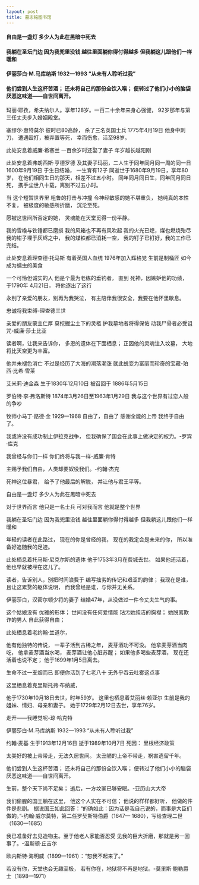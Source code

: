 ```yaml
---
layout: post
title: 墓志铭图书馆
---
```

#### 自由是一盏灯 多少人为此在黑暗中死去
#### 我躺在圣坛门边 因为我兜里没钱 越往里面躺你得付得越多 但我躺这儿跟他们一样暖和
#### 伊丽莎白·M.马库纳斯 1932—1993 “从未有人聆听过我”
#### 他们尝到人生这杯苦酒； 还未将自己的那份全饮入喉； 便转过了他们小小的脑袋 厌恶这味道——自世间离开。
<!-- more -->
玛丽·耶孜，希夫纳尔人。享年128岁。一百二十余年来身心强健， 92岁那年与第三任丈夫步入婚姻殿堂。

塞缪尔·惠特莫尔 彼时已80高龄， 杀了三名英国士兵 1775年4月19日 他身中刺刀， 遭遇殴打，被弃置等死， 幸而伤愈，活至98岁。

此处安息着威廉·希塞兰 一百余岁时还娶了妻子 年岁越长越阳刚

此处安息着弗朗西斯·亨德罗德 及其妻子玛丽，二人生于同年同月同一周的同一日 1600年9月19日 于生日结婚， 一生育有12子 同逝世于1680年9月19日，享年80岁， 在他们相同生日的那天，相差不过五小时。 同年同月同日生，同年同月同日死， 携手尘世八十载，离别不过五小时。

当 这个短暂世界里 粗鲁的打击与冲撞 令神经敏感的她不堪重负， 她纯真的本性不复， 被极度的敏感所折磨， 沉沦至死。

愿被这世间所否定的她， 灵魂能在天堂觅得一份平静。

我的雪橇与铁锤都已磨损 我的风箱也不再有风吹起 我的火光已熄，煤也燃烧殆尽 我的钳子埋于灰烬之中， 我的煤铁都已消耗一空， 我的钉子已钉好，我的工作已完结。

此处安息着理查德·托马斯 有着英国人血统 1976年加入辉格党 生前是制桶匠 如今成为蠕虫的美食

一个可怜但诚实的人 他是个最为老练的垂钓者， 直到 死神，因嫉妒他的功绩， 于1790年 4月21日， 将他逐出了这行

永别了亲爱的朋友，别再为我哭泣， 有主陪伴我很安全，我要在他怀里歇息。

忠诚将我束缚-理查德三世

亲爱的朋友蒙主仁厚 莫挖掘尘土下的灵柩 护我墓地者将得保佑 动我尸骨者必受诅咒-威廉·莎士比亚

读者啊，让我来告诉你， 多恩的遗体在下面栖息； 正因他的灵魂注入坟墓， 大地将比天空更为丰富。

他并未褪色消亡 不过是经历了大海的潮落潮涨 就此蜕变为富丽而珍奇的宝藏-珀西·比希·雪莱

艾米莉·迪金森 生于1830年12月10日 被召回于 1886年5月15日

罗伯特·李·弗洛斯特 1874年3月26日至1963年1月29日 我与这个世界有过恋人般的争吵

牧师小马丁·路德·金 1929—1968 自由了，自由了 感谢全能的上帝 我终于自由了。

我或许没有成功制止伊拉克战争， 但我确保了国会在此事上做决定的权力。-罗宾·库克

我曾经与你们一样 你们终将与我一样-威廉·肯特

主赐予我们自由，人类却要奴役我们。-约翰·杰克

死神这位暴君， 给予了他最后的解脱， 并让他与君王平等。

自由是一盏灯 多少人为此在黑暗中死去

对于世界而言 他只是一名士兵 可对我而言 他就是整个世界

我躺在圣坛门边 因为我兜里没钱 越往里面躺你得付得越多 但我躺这儿跟他们一样暖和

年轻的读者在此路过， 现在的你是曾经的我， 现在的我定会是未来的你， 所以准备好追随我的足迹。

此处栖息着托马斯·尼克尔斯的遗体 他于1753年3月在费城去世。 如果他还活着，他也早就被埋在这儿了。

读者，告诉别人，别把时间浪费于 编写拙劣的传记和艰涩的韵律； 我现在是谁，且让这累赘的躯体说明， 而我曾经是谁，与你并无关系。

伊丽莎白，汉密尔顿少将的妻子 结婚47年，从没做过一件令丈夫生气的事。

这个姑娘没有 优雅的形体； 世间没有任何爱情能 玷污她纯洁的胸襟； 她脱离欺诈的男人 自此获得自由；

此处栖息着老约翰·兰道尔，

他有他独特的传说， 一辈子活到古稀之年， 麦芽酒功不可没。 他拿麦芽酒当肉吃， 他拿麦芽酒当水喝， 麦芽酒让他心脏苏醒； 如果他多喝些麦芽酒， 现在还活着也说不定； 他于1699年1月5日离去。

生命不过一支烟而已 即便你活到了七老八十 无外乎吞云吐雾这点事

这里栖息着克里斯托弗·布纳威，

他于1730年10月18日去世，时年59岁。 这里也栖息着艾丽丝·赖亚尔 生前是我的姐妹、情妇、母亲和妻子。 她于1729年2月12日去世，享年76岁。

走开——我睡觉呢-琼·哈克特

伊丽莎白·M.马库纳斯 1932—1993 “从未有人聆听过我”

约翰·麦基 生于1913年12月16日 逝于1989年10月7日 死因： 里根经济政策

太美好的被上帝带走，无法久居世间。 太丑陋的上帝不带走，祸害遗留千年。

他们尝到人生这杯苦酒； 还未将自己的那份全饮入喉； 便转过了他们小小的脑袋 厌恶这味道——自世间离开。

生前，整个天下尚不足矣； 逝后，一方坟冢已够安眠。-亚历山大大帝

我们偷腥的国王躺在这里， 他这个人实在不可信； 他说的样样都好听， 他做的件件是悲剧。 据说国王如此回答：“的确如此：因为话是我自己说的，而事是大臣们做的。”-约翰·威尔莫特，第二任罗契斯特伯爵（1647— 1680），写给查理二世（1630—1685）

我已准备好去见造物主。至于他老人家能否忍受 见我的巨大折磨，那就是另一回事了。-温斯顿·丘吉尔

欧内斯特·海明威（1899—1961）：“恕我不起来了。”

若没有你，天堂也会无趣至极， 若有你在，地狱将不再是地狱。-莫里斯·鲍勒爵士（1898—1971）